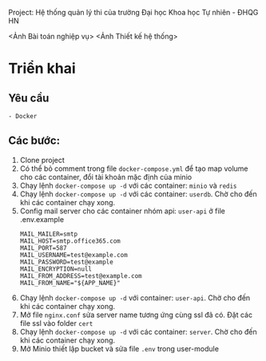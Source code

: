 Project: Hệ thống quản lý thi của trường Đại học Khoa học Tự nhiên - ĐHQG HN

<Ảnh Bài toán nghiệp vụ>
<Ảnh Thiết kế hệ thống>

# Triển khai

## Yêu cầu
    - Docker
## Các bước:
1. Clone project
2. Có thể bỏ comment trong file `docker-compose.yml` để tạo map volume cho các container, đổi tài khoản mặc định của minio
3. Chạy lệnh `docker-compose up -d` với các container: `minio` và `redis`
4. Chạy lệnh `docker-compose up -d` với các container: `userdb`. Chờ cho đến khi các container chạy xong.
5. Config mail server cho các container nhóm api: `user-api` ở file .env.example
    ```env
    MAIL_MAILER=smtp
    MAIL_HOST=smtp.office365.com
    MAIL_PORT=587
    MAIL_USERNAME=test@example.com
    MAIL_PASSWORD=test@example
    MAIL_ENCRYPTION=null
    MAIL_FROM_ADDRESS=test@example.com
    MAIL_FROM_NAME="${APP_NAME}"
    ```
6. Chạy lệnh `docker-compose up -d` với container: `user-api`. Chờ cho đến khi các container chạy xong.
7. Mở file `nginx.conf` sửa server name tương ứng cùng ssl đã có. Đặt các file ssl vào folder `cert`
8. Chạy lệnh `docker-compose up -d` với các container: `server`. Chờ cho đến khi các container chạy xong.
9. Mở Minio thiết lập bucket và sửa file `.env` trong user-module